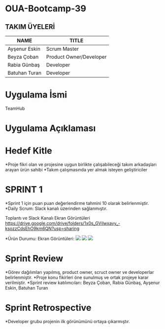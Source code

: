 #  O U A - B o o t c a m p - 3 9 
## TAKIM ÜYELERİ

| NAME | TITLE | 
| -------- | -------- |
| Ayşenur Eskin  | Scrum Master |
| Beyza Çoban  | Product Owner/Developer |
| Rabia Günbaş | Developer
|Batuhan Turan | Developer

# Uygulama İsmi
TeamHub

# Uygulama Açıklaması


# Hedef Kitle
*Proje fikri olan ve projesine uygun birlikte çalışabileceği takım arkadaşları arayan ürün sahibi
*Takım çalışmasında yer almak isteyen geliştiriciler

# SPRINT 1
*Sprint 1 için puan puan değerlendirme tahmini 10 olarak belirlenmiştir.
*Daily Scrum: Slack kanalı üzerinden sağlanmıştır. 

Toplantı ve Slack Kanalı Ekran Görüntüleri
https://drive.google.com/drive/folders/1x0s_GVilwxavy_-ksozzCdsEhO9km6QN?usp=sharing

*Ürün Durumu: Ekran Görüntüleri:
![](images/1-3.jpg)
![](images/2-3.jpg)
![](images/3-3.jpg)

# Sprint Review
*Görev dağılımları yapılmış, product owner, scruct owner ve developerlar belirlenmiştir.
*Proje konu fikirleri öne sunulmuş ve ortak projeye karar verilmiştir.
*Sprint review katılımcıları: Beyza Çoban, Rabia Günbaş, Ayşenur Eskin, Batuhan Turan

# Sprint Retrospective
*Developer grubu projenin ilk görünümünü ortaya çıkarmıştır.
 
 

